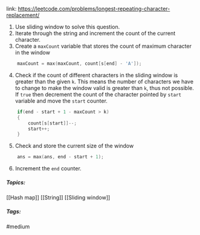 link: https://leetcode.com/problems/longest-repeating-character-replacement/

1. Use sliding window to solve this question.
2. Iterate through the string and increment the count of the current character. 
3. Create a `maxCount` variable that stores the count of maximum character in the window
```cpp
	maxCount = max(maxCount, count[s[end] - 'A']);
```
4. Check if the count of different characters in the sliding window is greater than the given `k`. This means the number of characters we have to change to make the window valid is greater than `k`, thus not possible. If `true` then decrement the count of the character pointed by `start` variable and move the `start` counter. 
```cpp
	if(end - start + 1 - maxCount > k)
	{
		count[s[start]]--;
		start++;
	}
```
5. Check and store the current size of the window
```cpp
	ans = max(ans, end - start + 1);
```
6. Increment the `end` counter.

##### Topics:
[[Hash map]] [[String]] [[Sliding window]]

##### Tags:
#medium 

